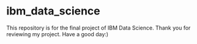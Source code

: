 # ibm_data_science
This repository is for the final project of IBM Data Science.
Thank you for reviewing my project.
Have a good day:)
